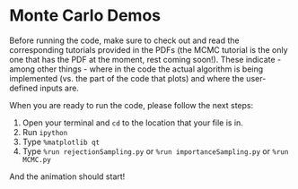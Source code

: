 # Monte Carlo Demos

Before running the code, make sure to check out and read the corresponding tutorials provided in the PDFs (the MCMC tutorial is the only one that has the PDF at the moment, rest coming soon!). These indicate - among other things - where in the code the actual algorithm is being implemented (vs. the part of the code that plots) and where the user-defined inputs are.

When you are ready to run the code, please follow the next steps:

1. Open your terminal and `cd` to the location that your file is in.
2. Run `ipython`
3. Type `%matplotlib qt`
4. Type `%run rejectionSampling.py` or `%run importanceSampling.py` or `%run MCMC.py`

And the animation should start!
